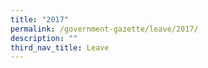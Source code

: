 ```yaml
---
title: "2017"
permalink: /government-gazette/leave/2017/
description: ""
third_nav_title: Leave
---
```

